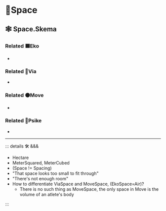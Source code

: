 # 🔻<via>Space</via>

## 🕸 Space.Skema

### Related 🟩<eko>Eko</eko>

-

### Related 🔻<via>Via</via>

-

### Related 🟠<move>Move</move>

-

### Related 💜<psike>Psike</psike>

-

---

<!-- =================================================== -->
<!-- =================================================== -->
<!-- =================================================== -->
<!-- =================================================== -->
<!-- =================================================== -->
::: details 🛠 <dev>&&&</dev>

- Hectare
- MeterSquared, MeterCubed
- (Space != Spacing)
- "That space looks too small to fit through"
- "There's not enough room"
- How to differentiate ViaSpace and MoveSpace, (EkoSpace=Air)?
    - There is no such thing as MoveSpace, the only space in Move is the volume of an atlete's body

:::
